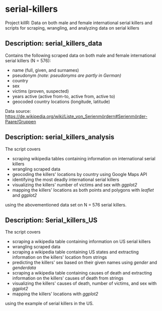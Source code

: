 # serial-killers
Project killR: Data on both male and female international serial killers and scripts for scraping, wrangling, and analyzing data on serial killers

## Description: serial_killers_data

Contains the following scraped data on both male and female international serial killers (N = 576):

* name (full, given, and surnames)
* pseudonym *(note: pseudonyms are partly in German)*
* country
* sex
* victims (proven, suspected)
* years active (active from-to, active from, active to)
* geocoded country locations (longitude, latitude)

Data source: https://de.wikipedia.org/wiki/Liste_von_Serienmördern#Serienmörder-Paare/Gruppen

## Description: serial_killers_analysis

The script covers

* scraping wikipedia tables containing information on international serial killers
* wrangling scraped data
* geocoding the killers' locations by country using Google Maps API
* identifying the most deadly international serial killers
* visualizing the killers' number of victims and sex with *ggplot2*
* mapping the killers' locations as both points and polygons with *leaflet* and *ggplot2*
  
using the abovementioned data set on N = 576 serial killers.  

## Description: Serial_killers_US

The script covers

* scraping a wikipedia table containing information on US serial killers
* wrangling scraped data
* scraping a wikipedia table containing US states and extracting information on the killers' location from strings
* predicting the killers' sex based on their given names using *gender* and *genderdata*
* scraping a wikipedia table containing causes of death and extracting information on the killers' causes of death from strings
* visualizing the killers' causes of death, number of victims, and sex with *ggplot2* 
* mapping the killers' locations with *ggplot2*

using the example of serial killers in the US. 
